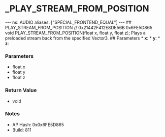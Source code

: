 # _PLAY_STREAM_FROM_POSITION

--- ns: AUDIO aliases: ["SPECIAL_FRONTEND_EQUAL"] --- ## PLAY_STREAM_FROM_POSITION  // 0x21442F412E8DE56B 0x6FE5D865 void PLAY_STREAM_FROM_POSITION(float x, float y, float z);  Plays a preloaded stream back from the specified Vector3.  ## Parameters * **x**: * **y**: * **z**:

### Parameters
* float x
* float y
* float z

### Return Value
* void

### Notes
* AP Hash: 0x0x6FE5D865
* Build: 811

